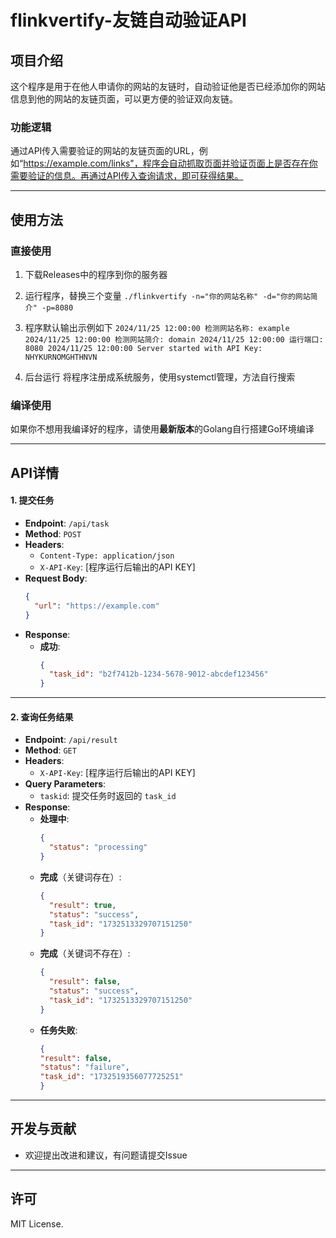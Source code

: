 # flinkvertify-友链自动验证API

## 项目介绍
这个程序是用于在他人申请你的网站的友链时，自动验证他是否已经添加你的网站信息到他的网站的友链页面，可以更方便的验证双向友链。

### 功能逻辑
通过API传入需要验证的网站的友链页面的URL，例如“https://example.com/links"，程序会自动抓取页面并验证页面上是否存在你需要验证的信息。再通过API传入查询请求，即可获得结果。

---

## 使用方法

### 直接使用
1. 下载Releases中的程序到你的服务器

2. 运行程序，替换三个变量
`./flinkvertify -n="你的网站名称" -d="你的网站简介" -p=8080`

3. 程序默认输出示例如下
`2024/11/25 12:00:00 检测网站名称: example
2024/11/25 12:00:00 检测网站简介: domain
2024/11/25 12:00:00 运行端口: 8080
2024/11/25 12:00:00 Server started with API Key: NHYKURNOMGHTHNVN`

4. 后台运行
将程序注册成系统服务，使用systemctl管理，方法自行搜索

### 编译使用
如果你不想用我编译好的程序，请使用**最新版本**的Golang自行搭建Go环境编译

---

## API详情

#### **1. 提交任务**
- **Endpoint**: `/api/task`
- **Method**: `POST`
- **Headers**:
  - `Content-Type: application/json`
  - `X-API-Key`: [程序运行后输出的API KEY]
- **Request Body**:
  ```json
  {
    "url": "https://example.com"
  }
  ```
- **Response**:
  - **成功**:
    ```json
    {
      "task_id": "b2f7412b-1234-5678-9012-abcdef123456"
    }
    ```

---

#### **2. 查询任务结果**
- **Endpoint**: `/api/result`
- **Method**: `GET`
- **Headers**:
  - `X-API-Key`: [程序运行后输出的API KEY]
- **Query Parameters**:
  - `taskid`: 提交任务时返回的 `task_id`
- **Response**:
  - **处理中**:
    ```json
    {
      "status": "processing"
    }
    ```
  - **完成**（关键词存在）:
    ```json
    {
      "result": true,
      "status": "success",
      "task_id": "1732513329707151250"
    }
    ```
  - **完成**（关键词不存在）:
    ```json
    {
      "result": false,
      "status": "success",
      "task_id": "1732513329707151250"
    }
    ```
  - **任务失败**:
    ```json
    {
    "result": false,
    "status": "failure",
    "task_id": "1732519356077725251"
    }
    ```

---

## 开发与贡献

* 欢迎提出改进和建议，有问题请提交Issue

---

## 许可

MIT License.